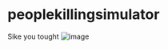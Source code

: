 # peoplekillingsimulator

Sike you tought
![image](https://user-images.githubusercontent.com/49752472/230344429-9bf44fd9-8b3e-4baa-9df6-291e022ec91b.png)
